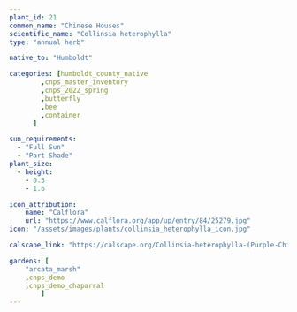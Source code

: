 ```yaml
---
plant_id: 21
common_name: "Chinese Houses"
scientific_name: "Collinsia heterophylla"
type: "annual herb"

native_to: "Humboldt"

categories: [humboldt_county_native
        ,cnps_master_inventory
        ,cnps_2022_spring
        ,butterfly
        ,bee
        ,container
      ]

sun_requirements:
  - "Full Sun"
  - "Part Shade"
plant_size:
  - height: 
    - 0.3
    - 1.6

icon_attribution: 
    name: "Calflora"
    url: "https://www.calflora.org/app/up/entry/84/25279.jpg"
icon: "/assets/images/plants/collinsia_heterophylla_icon.jpg" 

calscape_link: "https://calscape.org/Collinsia-heterophylla-(Purple-Chinese-Houses)"

gardens: [ 
    "arcata_marsh"
    ,cnps_demo
    ,cnps_demo_chaparral
        ]
---
```

